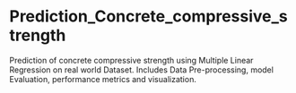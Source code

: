 # Prediction_Concrete_compressive_strength
Prediction of concrete compressive strength using Multiple Linear Regression on real world Dataset. Includes Data Pre-processing, model Evaluation, performance metrics and visualization.
